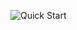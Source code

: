 
<!--
<div align="center" style="max-width : 100%;max-height : 100%">

<img src="../shabar_quickstart_annotated.png"></img>

</div>
-->

![Quick Start](/images/quickstart.png)
